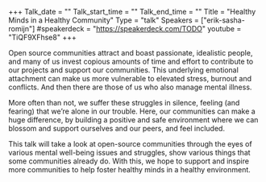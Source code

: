 +++
Talk_date = ""
Talk_start_time = ""
Talk_end_time = ""
Title = "Healthy Minds in a Healthy Community"
Type = "talk"
Speakers = ["erik-sasha-romijn"]
#speakerdeck = "https://speakerdeck.com/TODO"
youtube = "TiQF9XFhse8"
+++


Open source communities attract and boast passionate, idealistic people, and many of us invest copious amounts of time and effort to contribute to our projects and support our communities. This underlying emotional attachment can make us more vulnerable to elevated stress, burnout and conflicts. And then there are those of us who also manage mental illness.

More often than not, we suffer these struggles in silence, feeling (and fearing) that we’re alone in our trouble. Here, our communities can make a huge difference, by building a positive and safe environment where we can blossom and support ourselves and our peers, and feel included.

This talk will take a look at open-source communities through the eyes of various mental well-being issues and struggles, show various things that some communities already do. With this, we hope to support and inspire more communities to help foster healthy minds in a healthy environment.
